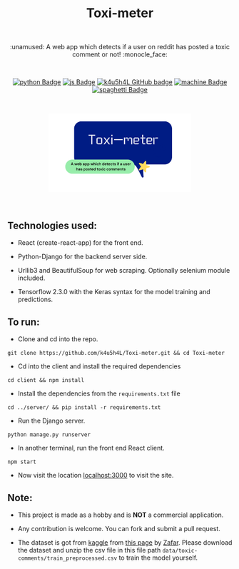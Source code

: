 <h1 align="center">Toxi-meter</h1></br>

<p align="center">
:unamused: A web app which detects if a user on reddit has posted a toxic comment or not! :monocle_face:
</p>
<br>

<p align="center">
  <a href="#"><img alt="python Badge" src="https://forthebadge.com/images/badges/made-with-python.svg"/></a>
  <a href="#"><img alt="js Badge" src="https://forthebadge.com/images/badges/made-with-javascript.svg"/></a>
  <a href="https://github.com/k4u5h4L"><img alt="k4u5h4L GitHub badge" height="37" src="https://badgen.net/badge/GitHub/k4u5h4L?icon=github&color=24292e"/></a>
  <a href="#"><img alt="machine Badge" height="37" src="https://forthebadge.com/images/badges/works-on-my-machine.svg"/></a>
  <a href="#"><img alt="spaghetti Badge" src="https://forthebadge.com/images/badges/contains-tasty-spaghetti-code.svg"/></a>
</p>

<br>
<p align="center">
<img width="320px" src="assets/logo.png" alt="toxi-meter logo"></img>
</p><br>

## Technologies used:

- React (create-react-app) for the front end.

- Python-Django for the backend server side.

- Urllib3 and BeautifulSoup for web scraping. Optionally selenium module included.

- Tensorflow 2.3.0 with the Keras syntax for the model training and predictions.

## To run:

- Clone and cd into the repo.

```
git clone https://github.com/k4u5h4L/Toxi-meter.git && cd Toxi-meter
```

- Cd into the client and install the required dependencies

```
cd client && npm install
```

- Install the dependencies from the `requirements.txt` file

```
cd ../server/ && pip install -r requirements.txt
```

- Run the Django server.

```
python manage.py runserver
```

- In another terminal, run the front end React client.

```
npm start
```

- Now visit the location [localhost:3000](http://localhost:3000) to visit the site.

## Note:

- This project is made as a hobby and is <b>NOT</b> a commercial application.

- Any contribution is welcome. You can fork and submit a pull request.

- The dataset is got from [kaggle](https://kaggle.com) from [this page](https://www.kaggle.com/fizzbuzz/cleaned-toxic-comments?select=train_preprocessed.csv) by [Zafar](https://www.kaggle.com/fizzbuzz).
  Please download the dataset and unzip the csv file in this file path `data/toxic-comments/train_preprocessed.csv` to train the model yourself.
